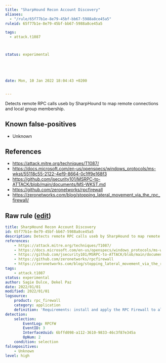 ```yaml
---
title: "SharpHound Recon Account Discovery"
aliases:
  - "/rule/65f77b1e-8e79-45bf-bb67-5988a8ce45a5"
ruleid: 65f77b1e-8e79-45bf-bb67-5988a8ce45a5

tags:
  - attack.t1087



status: experimental





date: Mon, 10 Jan 2022 18:04:43 +0200


---
```


Detects remote RPC calls useb by SharpHound to map remote connections and local group membership.

<!--more-->


## Known false-positives

* Unknown



## References

* https://attack.mitre.org/techniques/T1087/
* https://docs.microsoft.com/en-us/openspecs/windows_protocols/ms-wkst/55118c55-2122-4ef9-8664-0c1ff9e168f3
* https://github.com/jsecurity101/MSRPC-to-ATTACK/blob/main/documents/MS-WKST.md
* https://github.com/zeronetworks/rpcfirewall
* https://zeronetworks.com/blog/stopping_lateral_movement_via_the_rpc_firewall/


## Raw rule ([edit](https://github.com/SigmaHQ/sigma/edit/master/rules/application/rpc_firewall/rpc_firewall_sharphound_recon_account.yml))
```yaml
title: SharpHound Recon Account Discovery
id: 65f77b1e-8e79-45bf-bb67-5988a8ce45a5
description: Detects remote RPC calls useb by SharpHound to map remote connections and local group membership.
references:
    - https://attack.mitre.org/techniques/T1087/
    - https://docs.microsoft.com/en-us/openspecs/windows_protocols/ms-wkst/55118c55-2122-4ef9-8664-0c1ff9e168f3
    - https://github.com/jsecurity101/MSRPC-to-ATTACK/blob/main/documents/MS-WKST.md
    - https://github.com/zeronetworks/rpcfirewall
    - https://zeronetworks.com/blog/stopping_lateral_movement_via_the_rpc_firewall/
tags:
    - attack.t1087
status: experimental
author: Sagie Dulce, Dekel Paz
date: 2022/01/01
modified: 2022/01/01
logsource:
    product: rpc_firewall
    category: application
    definition: 'Requirements: install and apply the RPC Firewall to all processes with "audit:true action:block uuid:6bffd098-a112-3610-9833-46c3f87e345a opnum:2'
detection:
    selection:
        EventLog: RPCFW
        EventID: 3
        InterfaceUuid: 6bffd098-a112-3610-9833-46c3f87e345a
        OpNum: 2
    condition: selection
falsepositives:
    - Unknown
level: high

```
